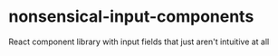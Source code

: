 # nonsensical-input-components

React component library with input fields that just aren't intuitive at all

